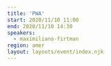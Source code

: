 ```yaml
---
title: 'PWA'
start: 2020/11/10 11:00
end: 2020/11/10 14:30
speakers:
  - maximiliano-firtman
region: amer
layout: layouts/event/index.njk
---
```

